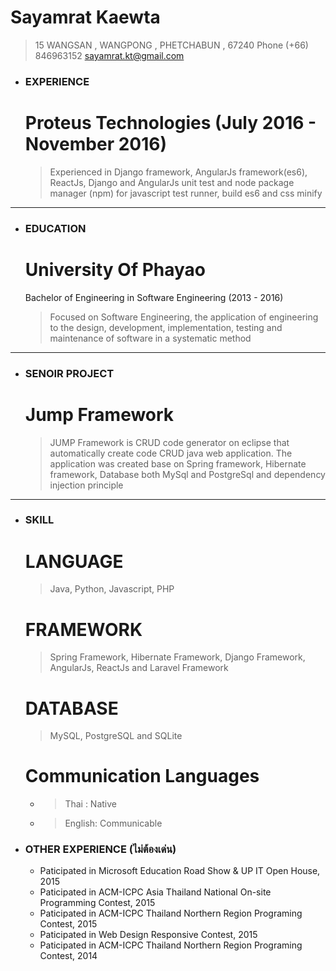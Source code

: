 # Sayamrat Kaewta 
> 15  WANGSAN , WANGPONG , PHETCHABUN , 67240
> Phone (+66) 846963152
> sayamrat.kt@gmail.com

- ### EXPERIENCE
     # Proteus Technologies (July 2016 - November 2016)
     > Experienced in Django framework, AngularJs framework(es6),  ReactJs, Django and AngularJs unit test and node package manager (npm) for javascript test runner, build es6 and css minify

------
- ### EDUCATION 
    # University Of Phayao 
    Bachelor of Engineering in Software Engineering (2013 - 2016)
    > Focused on Software Engineering, the application of engineering to the design, development, implementation, testing and maintenance of software in a systematic method
----
- ### SENOIR PROJECT
    # Jump Framework
    > JUMP Framework is CRUD code generator on eclipse that automatically create code CRUD java web application. The application was created base on Spring framework, Hibernate framework, Database both MySql and PostgreSql and dependency injection principle
----
- ### SKILL
    # LANGUAGE
    > Java, Python, Javascript, PHP

    # FRAMEWORK
    > Spring Framework, Hibernate Framework, Django Framework, AngularJs, ReactJs and Laravel Framework
    
    # DATABASE
    > MySQL, PostgreSQL and SQLite

    # Communication Languages
     - > Thai : Native
     
     - > English: Communicable 

- ### OTHER EXPERIENCE (ไม่ต้องเด่น)
    - Paticipated in Microsoft Education Road Show & UP IT Open House, 2015
    - Paticipated in ACM-ICPC Asia Thailand National On-site Programming Contest, 2015
    - Paticipated in ACM-ICPC Thailand Northern Region Programing Contest, 2015
    - Paticipated in Web Design Responsive Contest, 2015
    - Paticipated in ACM-ICPC Thailand Northern Region Programing Contest, 2014
